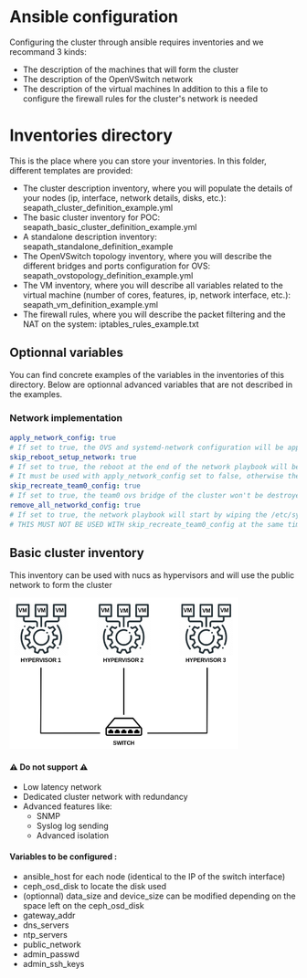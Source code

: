 <!-- Copyright (C) 2020, RTE (http://www.rte-france.com) -->
<!-- Copyright (C) 2024, SFL (https://savoirfairelinux.com) -->
<!-- SPDX-License-Identifier: CC-BY-4.0 -->

# Ansible configuration
Configuring the cluster through ansible requires inventories and we recommand 3 kinds:
- The description of the machines that will form the cluster
- The description of the OpenVSwitch network
- The description of the virtual machines
In addition to this a file to configure the firewall rules for the cluster's network is needed

# Inventories directory

This is the place where you can store your inventories.
In this folder, different templates are provided:
- The cluster description inventory, where you will populate the details of your nodes (ip, interface, network details, disks, etc.): seapath_cluster_definition_example.yml
- The basic cluster inventory for POC: seapath_basic_cluster_definition_example.yml
- A standalone description inventory: seapath_standalone_definition_example
- The OpenVSwitch topology inventory, where you will describe the different bridges and ports configuration for OVS: seapath_ovstopology_definition_example.yml
- The VM inventory, where you will describe all variables related to the virtual machine (number of cores, features, ip, network interface, etc.): seapath_vm_definition_example.yml
- The firewall rules, where you will describe the packet filtering and the NAT on the system: iptables_rules_example.txt


## Optionnal variables

You can find concrete examples of the variables in the inventories of this directory. Below are optionnal advanced variables that are not described in the examples.

### Network implementation

```yaml
apply_network_config: true
# If set to true, the OVS and systemd-network configuration will be applied at runtime, without a reboot.
skip_reboot_setup_network: true
# If set to true, the reboot at the end of the network playbook will be skipped. This is useful in the CI to apply all changes done by ansible within the final reboot. However, it can lead to race conditions if the inventory is not handled correctly.
# It must be used with apply_network_config set to false, otherwise the reboot is already avoided.
skip_recreate_team0_config: true
# If set to true, the team0 ovs bridge of the cluster won't be destroyed and recreated by the network playbook.
remove_all_networkd_config: true
# If set to true, the network playbook will start by wiping the /etc/systemd/network/ directory content, this can help cleaning old conflicting files.
# THIS MUST NOT BE USED WITH skip_recreate_team0_config at the same time or the cluster network config won't be recreated.
```

## Basic cluster inventory

This inventory can be used with nucs as hypervisors and will use the public network to form the cluster

<img src="./basic_cluster.png" alt="Exemple d'image" style="max-width:400px">

#### ⚠ Do not support ⚠

- Low latency network
- Dedicated cluster network with redundancy
- Advanced features like:
    - SNMP
    - Syslog log sending
    - Advanced isolation


#### Variables to be configured :
- ansible_host for each node (identical to the IP of the switch interface)
- ceph_osd_disk to locate the disk used
- (optionnal) data_size and device_size can be modified depending on the space left on the ceph_osd_disk
- gateway_addr
- dns_servers
- ntp_servers
- public_network
- admin_passwd
- admin_ssh_keys
